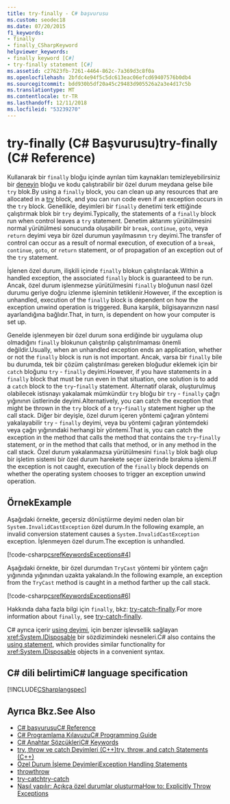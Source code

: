 ```yaml
---
title: try-finally - C# başvurusu
ms.custom: seodec18
ms.date: 07/20/2015
f1_keywords:
- finally
- finally_CSharpKeyword
helpviewer_keywords:
- finally keyword [C#]
- try-finally statement [C#]
ms.assetid: c27623fb-7261-4464-862c-7a369d3c8f0a
ms.openlocfilehash: 2bfdc4e94f5c5dc613eac06efcd69407576b0db4
ms.sourcegitcommit: bdd930b5df20a45c29483d905526a2a3e4d17c5b
ms.translationtype: MT
ms.contentlocale: tr-TR
ms.lasthandoff: 12/11/2018
ms.locfileid: "53239270"
---
```

# <a name="try-finally-c-reference"></a><span data-ttu-id="524f4-102">try-finally (C# Başvurusu)</span><span class="sxs-lookup"><span data-stu-id="524f4-102">try-finally (C# Reference)</span></span>

<span data-ttu-id="524f4-103">Kullanarak bir `finally` bloğu içinde ayrılan tüm kaynakları temizleyebilirsiniz bir [deneyin](try-catch.md) bloğu ve kodu çalıştırabilir bir özel durum meydana gelse bile `try` blok.</span><span class="sxs-lookup"><span data-stu-id="524f4-103">By using a `finally` block, you can clean up any resources that are allocated in a [try](try-catch.md) block, and you can run code even if an exception occurs in the `try` block.</span></span> <span data-ttu-id="524f4-104">Genellikle, deyimleri bir `finally` denetimi terk ettiğinde çalıştırmak blok bir `try` deyimi.</span><span class="sxs-lookup"><span data-stu-id="524f4-104">Typically, the statements of a `finally` block run when control leaves a `try` statement.</span></span> <span data-ttu-id="524f4-105">Denetim aktarımı yürütülmesini normal yürütülmesi sonucunda oluşabilir bir `break`, `continue`, `goto`, veya `return` deyimi veya bir özel durumun yayılmasının `try` deyimi.</span><span class="sxs-lookup"><span data-stu-id="524f4-105">The transfer of control can occur as a result of normal execution, of execution of a `break`, `continue`, `goto`, or `return` statement, or of propagation of an exception out of the `try` statement.</span></span>

<span data-ttu-id="524f4-106">İşlenen özel durum, ilişkili içinde `finally` blokun çalıştırılacak.</span><span class="sxs-lookup"><span data-stu-id="524f4-106">Within a handled exception, the associated `finally` block is guaranteed to be run.</span></span> <span data-ttu-id="524f4-107">Ancak, özel durum işlenmezse yürütülmesini `finally` bloğunun nasıl özel durumu geriye doğru izlenme işleminin tetiklenir.</span><span class="sxs-lookup"><span data-stu-id="524f4-107">However, if the exception is unhandled, execution of the `finally` block is dependent on how the exception unwind operation is triggered.</span></span> <span data-ttu-id="524f4-108">Buna karşılık, bilgisayarınızın nasıl ayarlandığına bağlıdır.</span><span class="sxs-lookup"><span data-stu-id="524f4-108">That, in turn, is dependent on how your computer is set up.</span></span>

<span data-ttu-id="524f4-109">Genelde işlenmeyen bir özel durum sona erdiğinde bir uygulama olup olmadığını `finally` blokunun çalıştırılıp çalıştırılmaması önemli değildir.</span><span class="sxs-lookup"><span data-stu-id="524f4-109">Usually, when an unhandled exception ends an application, whether or not the `finally` block is run is not important.</span></span> <span data-ttu-id="524f4-110">Ancak, varsa bir `finally` bile bu durumda, tek bir çözüm çalıştırılması gereken bloğudur eklemek için bir `catch` bloğunu `try` - `finally` deyimi.</span><span class="sxs-lookup"><span data-stu-id="524f4-110">However, if you have statements in a `finally` block that must be run even in that situation, one solution is to add a `catch` block to the `try`-`finally` statement.</span></span> <span data-ttu-id="524f4-111">Alternatif olarak, oluşturulmuş olabilecek istisnayı yakalamak mümkündür `try` bloğu bir `try` - `finally` çağrı yığınının üstlerinde deyimi.</span><span class="sxs-lookup"><span data-stu-id="524f4-111">Alternatively, you can catch the exception that might be thrown in the `try` block of a `try`-`finally` statement higher up the call stack.</span></span> <span data-ttu-id="524f4-112">Diğer bir deyişle, özel durum içeren yöntemi çağıran yöntemi yakalayabilir `try` - `finally` deyimi, veya bu yöntemi çağıran yöntemdeki veya çağrı yığınındaki herhangi bir yöntemi.</span><span class="sxs-lookup"><span data-stu-id="524f4-112">That is, you can catch the exception in the method that calls the method that contains the `try`-`finally` statement, or in the method that calls that method, or in any method in the call stack.</span></span> <span data-ttu-id="524f4-113">Özel durum yakalanmazsa yürütülmesini `finally` blok bağlı olup bir işletim sistemi bir özel durum harekete seçer üzerinde bırakma işlemi.</span><span class="sxs-lookup"><span data-stu-id="524f4-113">If the exception is not caught, execution of the `finally` block depends on whether the operating system chooses to trigger an exception unwind operation.</span></span>

## <a name="example"></a><span data-ttu-id="524f4-114">Örnek</span><span class="sxs-lookup"><span data-stu-id="524f4-114">Example</span></span>

<span data-ttu-id="524f4-115">Aşağıdaki örnekte, geçersiz dönüştürme deyimi neden olan bir `System.InvalidCastException` özel durum.</span><span class="sxs-lookup"><span data-stu-id="524f4-115">In the following example, an invalid conversion statement causes a `System.InvalidCastException` exception.</span></span> <span data-ttu-id="524f4-116">İşlenmeyen özel durum.</span><span class="sxs-lookup"><span data-stu-id="524f4-116">The exception is unhandled.</span></span>

[!code-csharp[csrefKeywordsExceptions#4](~/samples/snippets/csharp/VS_Snippets_VBCSharp/csrefKeywordsExceptions/CS/csrefKeywordsExceptions.cs#4)]

<span data-ttu-id="524f4-117">Aşağıdaki örnekte, bir özel durumdan `TryCast` yöntemi bir yöntem çağrı yığınında yığınından uzakta yakalandı.</span><span class="sxs-lookup"><span data-stu-id="524f4-117">In the following example, an exception from the `TryCast` method is caught in a method farther up the call stack.</span></span>

[!code-csharp[csrefKeywordsExceptions#6](~/samples/snippets/csharp/VS_Snippets_VBCSharp/csrefKeywordsExceptions/CS/csrefKeywordsExceptions.cs#6)]

<span data-ttu-id="524f4-118">Hakkında daha fazla bilgi için `finally`, bkz: [try-catch-finally](try-catch-finally.md).</span><span class="sxs-lookup"><span data-stu-id="524f4-118">For more information about `finally`, see [try-catch-finally](try-catch-finally.md).</span></span>

<span data-ttu-id="524f4-119">C# ayrıca içerir [using deyimi](using-statement.md), için benzer işlevsellik sağlayan <xref:System.IDisposable> bir sözdizimindeki nesneleri.</span><span class="sxs-lookup"><span data-stu-id="524f4-119">C# also contains the [using statement](using-statement.md), which provides similar functionality for <xref:System.IDisposable> objects in a convenient syntax.</span></span>

## <a name="c-language-specification"></a><span data-ttu-id="524f4-120">C# dili belirtimi</span><span class="sxs-lookup"><span data-stu-id="524f4-120">C# language specification</span></span>

[!INCLUDE[CSharplangspec](~/includes/csharplangspec-md.md)]

## <a name="see-also"></a><span data-ttu-id="524f4-121">Ayrıca Bkz.</span><span class="sxs-lookup"><span data-stu-id="524f4-121">See Also</span></span>

- [<span data-ttu-id="524f4-122">C# başvurusu</span><span class="sxs-lookup"><span data-stu-id="524f4-122">C# Reference</span></span>](../index.md)
- [<span data-ttu-id="524f4-123">C# Programlama Kılavuzu</span><span class="sxs-lookup"><span data-stu-id="524f4-123">C# Programming Guide</span></span>](../../programming-guide/index.md)
- [<span data-ttu-id="524f4-124">C# Anahtar Sözcükleri</span><span class="sxs-lookup"><span data-stu-id="524f4-124">C# Keywords</span></span>](index.md)
- [<span data-ttu-id="524f4-125">try, throw ve catch Deyimleri (C++)</span><span class="sxs-lookup"><span data-stu-id="524f4-125">try, throw, and catch Statements (C++)</span></span>](/cpp/cpp/try-throw-and-catch-statements-cpp)
- [<span data-ttu-id="524f4-126">Özel Durum İşleme Deyimleri</span><span class="sxs-lookup"><span data-stu-id="524f4-126">Exception Handling Statements</span></span>](exception-handling-statements.md)
- [<span data-ttu-id="524f4-127">throw</span><span class="sxs-lookup"><span data-stu-id="524f4-127">throw</span></span>](throw.md)
- [<span data-ttu-id="524f4-128">try-catch</span><span class="sxs-lookup"><span data-stu-id="524f4-128">try-catch</span></span>](try-catch.md)
- [<span data-ttu-id="524f4-129">Nasıl yapılır: Açıkça özel durumlar oluşturma</span><span class="sxs-lookup"><span data-stu-id="524f4-129">How to: Explicitly Throw Exceptions</span></span>](../../../standard/exceptions/how-to-explicitly-throw-exceptions.md)
